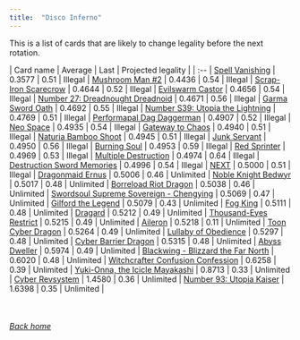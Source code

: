 ```yaml
---
title:  "Disco Inferno"
---
```


This is a list of cards that are likely to change legality before the next rotation.

| Card name | Average | Last | Projected legality |
| :-- |
[Spell Vanishing](https://db.ygoprodeck.com/card/?search=Spell%20Vanishing) | 0.3577 | 0.51 | Illegal |
[Mushroom Man #2](https://db.ygoprodeck.com/card/?search=Mushroom%20Man%20#2) | 0.4436 | 0.54 | Illegal |
[Scrap-Iron Scarecrow](https://db.ygoprodeck.com/card/?search=Scrap-Iron%20Scarecrow) | 0.4644 | 0.52 | Illegal |
[Evilswarm Castor](https://db.ygoprodeck.com/card/?search=Evilswarm%20Castor) | 0.4656 | 0.54 | Illegal |
[Number 27: Dreadnought Dreadnoid](https://db.ygoprodeck.com/card/?search=Number%2027:%20Dreadnought%20Dreadnoid) | 0.4671 | 0.56 | Illegal |
[Garma Sword Oath](https://db.ygoprodeck.com/card/?search=Garma%20Sword%20Oath) | 0.4692 | 0.55 | Illegal |
[Number S39: Utopia the Lightning](https://db.ygoprodeck.com/card/?search=Number%20S39:%20Utopia%20the%20Lightning) | 0.4769 | 0.51 | Illegal |
[Performapal Dag Daggerman](https://db.ygoprodeck.com/card/?search=Performapal%20Dag%20Daggerman) | 0.4907 | 0.52 | Illegal |
[Neo Space](https://db.ygoprodeck.com/card/?search=Neo%20Space) | 0.4935 | 0.54 | Illegal |
[Gateway to Chaos](https://db.ygoprodeck.com/card/?search=Gateway%20to%20Chaos) | 0.4940 | 0.51 | Illegal |
[Naturia Bamboo Shoot](https://db.ygoprodeck.com/card/?search=Naturia%20Bamboo%20Shoot) | 0.4945 | 0.51 | Illegal |
[Junk Servant](https://db.ygoprodeck.com/card/?search=Junk%20Servant) | 0.4950 | 0.56 | Illegal |
[Burning Soul](https://db.ygoprodeck.com/card/?search=Burning%20Soul) | 0.4953 | 0.59 | Illegal |
[Red Sprinter](https://db.ygoprodeck.com/card/?search=Red%20Sprinter) | 0.4969 | 0.53 | Illegal |
[Multiple Destruction](https://db.ygoprodeck.com/card/?search=Multiple%20Destruction) | 0.4974 | 0.64 | Illegal |
[Destruction Sword Memories](https://db.ygoprodeck.com/card/?search=Destruction%20Sword%20Memories) | 0.4996 | 0.54 | Illegal |
[NEXT](https://db.ygoprodeck.com/card/?search=NEXT) | 0.5000 | 0.51 | Illegal |
[Dragonmaid Ernus](https://db.ygoprodeck.com/card/?search=Dragonmaid%20Ernus) | 0.5006 | 0.46 | Unlimited |
[Noble Knight Bedwyr](https://db.ygoprodeck.com/card/?search=Noble%20Knight%20Bedwyr) | 0.5017 | 0.48 | Unlimited |
[Borreload Riot Dragon](https://db.ygoprodeck.com/card/?search=Borreload%20Riot%20Dragon) | 0.5038 | 0.46 | Unlimited |
[Swordsoul Supreme Sovereign - Chengying](https://db.ygoprodeck.com/card/?search=Swordsoul%20Supreme%20Sovereign%20-%20Chengying) | 0.5069 | 0.47 | Unlimited |
[Gilford the Legend](https://db.ygoprodeck.com/card/?search=Gilford%20the%20Legend) | 0.5079 | 0.43 | Unlimited |
[Fog King](https://db.ygoprodeck.com/card/?search=Fog%20King) | 0.5111 | 0.48 | Unlimited |
[Dragard](https://db.ygoprodeck.com/card/?search=Dragard) | 0.5212 | 0.49 | Unlimited |
[Thousand-Eyes Restrict](https://db.ygoprodeck.com/card/?search=Thousand-Eyes%20Restrict) | 0.5215 | 0.49 | Unlimited |
[Aileron](https://db.ygoprodeck.com/card/?search=Aileron) | 0.5218 | 0.11 | Unlimited |
[Toon Cyber Dragon](https://db.ygoprodeck.com/card/?search=Toon%20Cyber%20Dragon) | 0.5264 | 0.49 | Unlimited |
[Lullaby of Obedience](https://db.ygoprodeck.com/card/?search=Lullaby%20of%20Obedience) | 0.5297 | 0.48 | Unlimited |
[Cyber Barrier Dragon](https://db.ygoprodeck.com/card/?search=Cyber%20Barrier%20Dragon) | 0.5315 | 0.48 | Unlimited |
[Abyss Dweller](https://db.ygoprodeck.com/card/?search=Abyss%20Dweller) | 0.5974 | 0.49 | Unlimited |
[Blackwing - Blizzard the Far North](https://db.ygoprodeck.com/card/?search=Blackwing%20-%20Blizzard%20the%20Far%20North) | 0.6020 | 0.48 | Unlimited |
[Witchcrafter Confusion Confession](https://db.ygoprodeck.com/card/?search=Witchcrafter%20Confusion%20Confession) | 0.6258 | 0.39 | Unlimited |
[Yuki-Onna, the Icicle Mayakashi](https://db.ygoprodeck.com/card/?search=Yuki-Onna,%20the%20Icicle%20Mayakashi) | 0.8713 | 0.33 | Unlimited |
[Cyber Revsystem](https://db.ygoprodeck.com/card/?search=Cyber%20Revsystem) | 1.4580 | 0.36 | Unlimited |
[Number 93: Utopia Kaiser](https://db.ygoprodeck.com/card/?search=Number%2093:%20Utopia%20Kaiser) | 1.6398 | 0.35 | Unlimited |

<br>

###### [Back home](index)